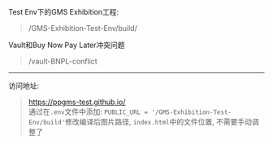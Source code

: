 

Test Env下的GMS Exhibition工程:
> /GMS-Exhibition-Test-Env/build/  

Vault和Buy Now Pay Later冲突问题
> /vault-BNPL-conflict

---

访问地址:
> https://ppgms-test.github.io/  
通过在`.env`文件中添加: `PUBLIC_URL = '/GMS-Exhibition-Test-Env/build'`修改编译后图片路径, `index.html`中的文件位置, 不需要手动调整了